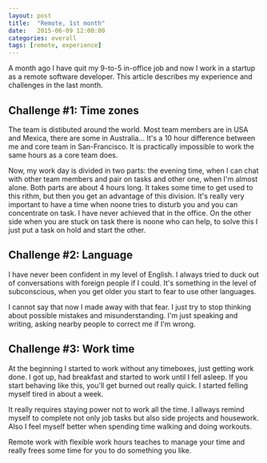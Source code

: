 ```yaml
---
layout: post
title:  "Remote, 1st month"
date:   2015-06-09 12:00:00
categories: overall
tags: [remote, experience]
---
```


A month ago I have quit my 9-to-5 in-office job and now I work in a startup as a remote software developer. This article describes my experience and challenges in the last month.

## Challenge #1: Time zones

The team is distibuted around the world. Most team members are in USA and Mexica, there are some in Australia... It's a 10 hour difference between me and core team in San-Francisco. It is practically impossible to work the same hours as a core team does.

Now, my work day is divided in two parts: the evening time, when I can chat with other team members and pair on tasks and other one, when I'm almost alone.
Both parts are about 4 hours long. It takes some time to get used to this rithm, but then you get an advantage of this division. It's really very important to have a time when noone tries to disturb you and you can concentrate on task. I have never achieved that in the office. On the other side when you are stuck on task there is noone who can help, to solve this I just put a task on hold and start the other. 

## Challenge #2: Language

I have never been confident in my level of English. I always tried to duck out of conversations with foreign people if I could. It's something in the level of subconscious, when you get older you start to fear to use other languages.

I cannot say that now I made away with that fear. I just try to stop thinking about possible mistakes and misunderstanding. I'm just speaking and writing, asking nearby people to correct me if I'm wrong.

## Challenge #3: Work time

At the beginning I started to work without any timeboxes, just getting work done. I got up, had breakfast and started to work until I fell asleep. If you start behaving like this, you'll get burned out really quick. I started felling myself tired in about a week. 

It really requires staying power not to work all the time. I allways remind myself to complete not only job tasks but also side projects and housework. Also I feel myself better when spending time walking and doing workouts. 

Remote work with flexible work hours teaches to manage your time and really frees some time for you to do something you like.
